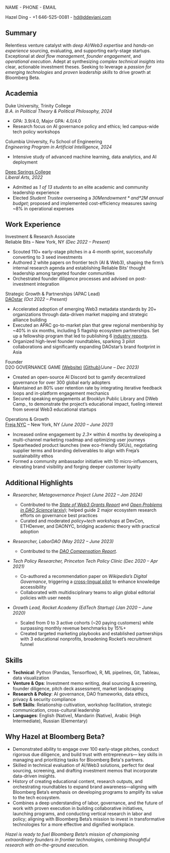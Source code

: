 NAME - PHONE - EMAIL

Hazel Ding - +1 646-525-0081 - hd@ddevjani.com

## Summary
Relentless venture catalyst with *deep AI/Web3 expertise* and *hands-on experience* sourcing, evaluating, and supporting early-stage startups. Exceptional at *deal flow management*, *founder engagement*, and *operational execution*. Adept at synthesizing *complex technical insights* into clear, actionable investment theses. Seeking to leverage a *passion for emerging technologies* and *proven leadership skills* to drive growth at Bloomberg Beta.

## Academia

Duke University, Trinity College  
*B.A. in Political Theory & Political Philosophy, 2024*  
- GPA: 3.9/4.0, Major GPA: 4.0/4.0  
- Research focus on AI governance policy and ethics; led campus-wide tech policy workshops  

Columbia University, Fu School of Engineering  
*Engineering Program in Artificial Intelligence, 2024*  
- Intensive study of advanced machine learning, data analytics, and AI deployment  

[Deep Springs College](https://www.deepsprings.edu/)  
*Liberal Arts, 2022*  
- Admitted as *1 of 13 students* to an elite academic and community leadership experience  
- Elected *Student Trustee* overseeing a *$30M endowment* and *$2M annual budget*; proposed and implemented cost-efficiency measures saving ~8% in operational expenses  

## Work Experience

Investment & Research Associate  
Reliable Bits – New York, NY _(Dec 2022 – Present)_  
- Scouted 110+ early-stage pitches in a 4-month sprint, successfully converting to 3 seed investments  
- Authored 2 white papers on frontier tech (AI & Web3), shaping the firm’s internal research agenda and establishing Reliable Bits’ thought leadership among targeted founder communities  
- Orchestrated founder diligence processes and advised on post-investment integration  

Strategic Growth & Partnerships (APAC Lead)  
[DAOstar](https://daostar.org/) _(Oct 2022 – Present)_  
- Accelerated adoption of emerging Web3 metadata standards by 20+ organizations through data-driven market mapping and strategic alliance building  
- Executed an APAC go-to-market plan that grew regional membership by ~40% in six months, including 5 flagship ecosystem partnerships. Set up a fellowship program that led to publishing 6 [industry reports](https://daostar.org/research).    
- Organized high-level founder roundtables, sparking 3 pilot collaborations and significantly expanding DAOstar’s brand footprint in Asia  

Founder  
D2O GOVERNANCE GAME [(Website)](https://metagov.github.io/d20-governance/) [(Github)](https://github.com/metagov/d20-governance)_(June – Dec 2023)_  
- Created an open-source AI Discord bot to gamify decentralized governance for over 300 global early adopters  
- Maintained an 80% user retention rate by integrating iterative feedback loops and in-platform engagement mechanics  
- Secured speaking engagements at Brooklyn Public Library and DWeb Camp., to demonstrate the project’s educational impact, fueling interest from several Web3 educational startups  

Operations & Growth  
[Freja NYC](https://frejanyc.com/) – New York, NY _(June 2020 – June 2021)_  
- Increased online engagement by *2.3×* within 4 months by developing a multi-channel marketing roadmap and optimizing user journeys  
- Spearheaded product launches (new eco-friendly SKUs), negotiating supplier terms and branding deliverables to align with Freja’s sustainability ethos  
- Formed a community ambassador initiative with 10 micro-influencers, elevating brand visibility and forging deeper customer loyalty  

## Additional Highlights

- *Researcher, Metagovernance Project* _(June 2022 – Jan 2024)_  
  - Contributed to the [*State of Web3 Grants Report*](https://drive.google.com/file/d/1JBbGos6Bjdvd1LRGDvIijREic4l7Th2I/view) and [*Open Problems in DAO Science*](https://daoscience.org/)([arxiv](https://arxiv.org/abs/2310.19201)); helped guide 2 major ecosystem research efforts on governance best practices  
  - Curated and moderated *policy+tech workshops* at DevCon, ETHDenver, and DAONYC, bridging academic theory with practical adoption

- *Researcher, LaborDAO* _(May 2022 – June 2023)_  
  - Contributed to the [*DAO Compensation Report*](https://docs.google.com/document/d/19f0cuJ8jzNGw9U2y0OHpubiMNoKb_ged99I_BSdLA4E/edit?tab=t.0).

- *Tech Policy Researcher, Princeton Tech Policy Clinic* _(Dec 2020 – Apr 2021)_  
  - Co-authored a recommendation paper on *Wikipedia’s Digital Governance*, triggering a [cross-lingual pilot](https://drive.google.com/file/d/1Ov87Suek7aA8_OCihc1Srli6Lm2Wrj7A/view?usp=sharing) to enhance knowledge accessibility
  - Collaborated with multidisciplinary teams to align global editorial policies with user needs  

- *Growth Lead, Rocket Academy (EdTech Startup)* _(Jan 2020 – June 2020)_  
  - Scaled from 0 to 3 active cohorts (~20 paying customers) while surpassing monthly revenue benchmarks by 15%+  
  - Created targeted marketing playbooks and established partnerships with 3 educational nonprofits, broadening Rocket’s recruitment funnel  

## Skills 

- **Technical**: Python (Pandas, Tensorflow), R, ML pipelines, Git, Tableau, data visualization  
- **Venture & Ops**: Investment memo writing, deal sourcing & screening, founder diligence, pitch deck assessment, market landscaping  
- **Research & Policy**: AI governance, DAO frameworks, data ethics, privacy & security compliance  
- **Soft Skills**: Relationship cultivation, workshop facilitation, strategic communication, cross-cultural leadership  
- **Languages**: English (Native), Mandarin (Native), Arabic (High Intermediate), Russian (Elementary)  

## Why Hazel at Bloomberg Beta? 

- Demonstrated ability to engage over 100 early-stage pitches, conduct rigorous due diligence, and build trust with entrepreneurs— key skills in managing and prioritizing tasks for Bloomberg Beta's partners.  
- Skilled in technical evaluation of AI/Web3 solutions, perfect for deal sourcing, screening, and drafting investment memos that incorporate data-driven insights.  
- History of creating educational content, research outputs, and orchestrating roundtables to expand brand awareness—aligning with Bloomberg Beta’s emphasis on developing programs to amplify its value to the tech ecosystem.
- Combines a deep understanding of labor, governance, and the future of work with proven execution in building collaborative initiatives, launching programs, and conducting vertical research in labor and policy; aligning with Bloomberg Beta’s mission to invest in transformative technologies for a more effective and dignified workplace.

_Hazel is ready to fuel Bloomberg Beta’s mission of championing extraordinary founders in frontier technologies, combining thoughtful research with on-the-ground execution._
